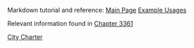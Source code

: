 
Markdown tutorial and reference: [Main Page](http://daringfireball.net/projects/markdown/) [Example Usages](http://daringfireball.net/projects/markdown/basics)

Relevant information found in [Chapter 3361](http://library.municode.com/index.aspx?clientId=16219)

[City Charter](http://library.municode.com/HTML/16219/level1/CHTR_THECICOOH.html)
